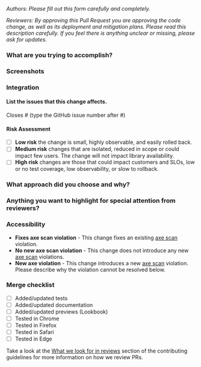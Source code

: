 _Authors: Please fill out this form carefully and completely._

_Reviewers: By approving this Pull Request you are approving the code change, as well as its deployment and mitigation plans._
_Please read this description carefully. If you feel there is anything unclear or missing, please ask for updates._

### What are you trying to accomplish?
<!-- Provide a description of the changes. -->

### Screenshots
<!-- Provide before/after screenshots, videos, or graphs for any visual changes; otherwise, remove this section -->

### Integration
<!-- Does this change require any updates to code in production? -->

#### List the issues that this change affects.
<!--Every code change must address _at least 1_ issue. Fixes a bug, completes a task, every change
      should have a corresponding issue listed here. If one does not already exist, create one. -->
      
Closes # (type the GitHub issue number after #)

#### Risk Assessment
  <!-- Please select from one of the following and detail why this level was chosen -->

- [ ] **Low risk** the change is small, highly observable, and easily rolled back.
- [ ] **Medium risk** changes that are isolated, reduced in scope or could impact few users. The change will not impact library availability.
- [ ] **High risk** changes are those that could impact customers and SLOs, low or no test coverage, low observability, or slow to rollback.

### What approach did you choose and why?
<!-- This section is a place for you to describe your thought process in making these changes.
     List any tradeoffs you made to take on or pay down tech debt.
     Identify any work you did to mitigate risk.
     Describe any alternative approaches you considered and why you discarded them. -->

### Anything you want to highlight for special attention from reviewers?
<!-- This is your chance to identify remaining risks and confess any uncertainties you may have about the correctness of the changes.
     Highlight anything on which you would like a second (or third) opinion.
     Keep in mind how many component uses cases may be affected by your changes when assessing risk. -->

### Accessibility
<!--
  You may remove this section and the "Accessibility" heading above _only_ if the changes in this pull request do not impact UI. Delete all those that don't apply.
  If there are any accessibility-related updates, please describe them here.
-->
* **Fixes axe scan violation** - This change fixes an existing [axe scan](https://thehub.github.com/epd/engineering/dev-practicals/frontend/accessibility/readiness-routine/development/#axe-scans) violation.
* **No new axe scan violation** - This change does not introduce any new [axe scan](https://thehub.github.com/epd/engineering/dev-practicals/frontend/accessibility/readiness-routine/development/#axe-scans) violations.
* **New axe violation** - This change introduces a new [axe scan](https://thehub.github.com/epd/engineering/dev-practicals/frontend/accessibility/readiness-routine/development/#axe-scans) violation. Please describe why the violation cannot be resolved below.

### Merge checklist

- [ ] Added/updated tests
- [ ] Added/updated documentation
- [ ] Added/updated previews (Lookbook)
- [ ] Tested in Chrome
- [ ] Tested in Firefox
- [ ] Tested in Safari
- [ ] Tested in Edge

Take a look at the [What we look for in reviews](https://github.com/primer/react/blob/main/contributor-docs/CONTRIBUTING.md#what-we-look-for-in-reviews) section of the contributing guidelines for more information on how we review PRs.
